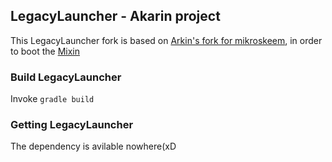 ## LegacyLauncher - Akarin project

This LegacyLauncher fork is based on [Arkin's fork for mikroskeem](https://github.com/Akarin-project/LegacyLauncher), in order to boot the [Mixin](https://github.com/SpongePowered/Mixin)

### Build LegacyLauncher
Invoke `gradle build`

### Getting LegacyLauncher
The dependency is avilable nowhere(xD